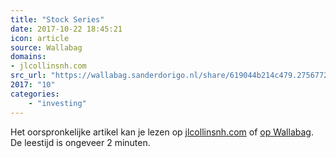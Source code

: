 ```yaml
---
title: "Stock Series"
date: 2017-10-22 18:45:21
icon: article
source: Wallabag
domains:
- jlcollinsnh.com
src_url: "https://wallabag.sanderdorigo.nl/share/619044b214c479.27567720"
2017: "10"
categories:
    - "investing"
---
```

Het oorspronkelijke artikel kan je lezen op [jlcollinsnh.com](http://jlcollinsnh.com/stock-series/) of [op Wallabag](https://wallabag.sanderdorigo.nl/share/619044b214c479.27567720). De leestijd is ongeveer 2 minuten.